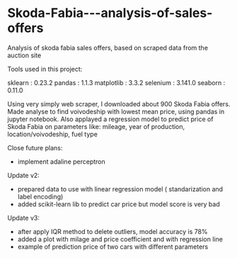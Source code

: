 # Skoda-Fabia---analysis-of-sales-offers
Analysis of skoda fabia sales offers, based on scraped data from the auction site 

Tools used in this project:

sklearn          : 0.23.2
pandas           : 1.1.3
matplotlib       : 3.3.2
selenium         : 3.141.0
seaborn          : 0.11.0




Using very simply web scraper, I downloaded about 900 Skoda Fabia offers.
Made analyse to find voivodeship with lowest mean price, using pandas in jupyter notebook.
Also applayed a regression model to predict price of Skoda Fabia on parameters like: mileage,
year of production, location/voivodeship, fuel type

Close future plans:

- implement adaline perceptron 

Update v2:
- prepared data to use with linear regression model ( standarization and label encoding)
- added scikit-learn lib to predict car price but model score is very bad

Update v3:
- after apply IQR method to delete outliers, model accuracy is 78%
- added a plot with milage and price coefficient and with regression line
- example of prediction price of two cars with different parameters
